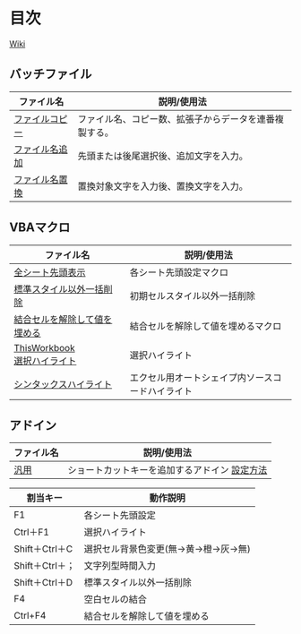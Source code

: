
# 目次
[Wiki](https://github.com/little-hoge/Tool/wiki)

## バッチファイル  
|  ファイル名 | 説明/使用法  |
| ---- | ---- |
|  [ファイルコピー](https://github.com/little-hoge/Tool/blob/master/%E3%83%95%E3%82%A1%E3%82%A4%E3%83%AB/%E3%83%95%E3%82%A1%E3%82%A4%E3%83%AB%E3%82%B3%E3%83%94%E3%83%BC.bat)   |  ファイル名、コピー数、拡張子からデータを連番複製する。  |
|  [ファイル名追加](https://github.com/little-hoge/Tool/blob/master/%E3%83%95%E3%82%A1%E3%82%A4%E3%83%AB/%E3%83%95%E3%82%A1%E3%82%A4%E3%83%AB%E5%90%8D%E8%BF%BD%E5%8A%A0.bat)  |  先頭または後尾選択後、追加文字を入力。  |
|  [ファイル名置換](https://github.com/little-hoge/Tool/blob/master/%E3%83%95%E3%82%A1%E3%82%A4%E3%83%AB/%E3%83%95%E3%82%A1%E3%82%A4%E3%83%AB%E5%90%8D%E7%BD%AE%E6%8F%9B.bat)  |  置換対象文字を入力後、置換文字を入力。  |

## VBAマクロ  
|  ファイル名 | 説明/使用法  |
| ---- | ---- |
|  [全シート先頭表示](https://github.com/little-hoge/Tool/blob/master/%E3%83%95%E3%82%A1%E3%82%A4%E3%83%AB/%E5%85%A8%E3%82%B7%E3%83%BC%E3%83%88%E5%85%88%E9%A0%AD%E8%A1%A8%E7%A4%BA.bas) |  各シート先頭設定マクロ  |
|  [標準スタイル以外一括削除](https://github.com/little-hoge/Tool/blob/master/%E3%83%95%E3%82%A1%E3%82%A4%E3%83%AB/%E6%A8%99%E6%BA%96%E3%82%B9%E3%82%BF%E3%82%A4%E3%83%AB%E4%BB%A5%E5%A4%96%E4%B8%80%E6%8B%AC%E5%89%8A%E9%99%A4.bas) |  初期セルスタイル以外一括削除 |
| [結合セルを解除して値を埋める](https://github.com/little-hoge/Tool/blob/master/%E3%83%95%E3%82%A1%E3%82%A4%E3%83%AB/%E7%B5%90%E5%90%88%E3%82%BB%E3%83%AB%E3%82%92%E8%A7%A3%E9%99%A4%E3%81%97%E3%81%A6%E5%80%A4%E5%9F%8B%E3%82%81.bas)  | 結合セルを解除して値を埋めるマクロ  |
|  [ThisWorkbook](https://github.com/little-hoge/Tool/blob/master/%E3%83%95%E3%82%A1%E3%82%A4%E3%83%AB/ThisWorkbook.cls)  <br>   [選択ハイライト](https://github.com/little-hoge/Tool/blob/master/%E3%83%95%E3%82%A1%E3%82%A4%E3%83%AB/%E9%81%B8%E6%8A%9E%E3%83%8F%E3%82%A4%E3%83%A9%E3%82%A4%E3%83%88%E5%AE%9F%E8%A1%8C.bas)|  選択ハイライト |
|  [シンタックスハイライト](https://github.com/little-hoge/Tool/blob/master/%E3%83%95%E3%82%A1%E3%82%A4%E3%83%AB/%E3%82%B7%E3%83%B3%E3%82%BF%E3%83%83%E3%82%AF%E3%82%B9%E3%83%8F%E3%82%A4%E3%83%A9%E3%82%A4%E3%83%88.zip)  |  エクセル用オートシェイプ内ソースコードハイライト  |

## アドイン  
|  ファイル名 | 説明/使用法  |
| ---- | ---- |
|  [汎用](https://github.com/little-hoge/Tool/blob/master/addin/%E6%B1%8E%E7%94%A8.xlam) | ショートカットキーを追加するアドイン [設定方法](https://github.com/little-hoge/Tool/wiki/EXCEL#%E3%82%A2%E3%83%89%E3%82%A4%E3%83%B3)  |

|  割当キー | 動作説明  |
| ---- | ---- |
| F1 |  各シート先頭設定  |
| Ctrl＋F1 |  選択ハイライト  |
| Shift＋Ctrl＋C |  選択セル背景色変更(無→黄→橙→灰→無)  |
| Shift＋Ctrl＋； |  文字列型時間入力  |
| Shift＋Ctrl＋D |  標準スタイル以外一括削除  |
| F4 |  空白セルの結合  | 
| Ctrl+F4 |  結合セルを解除して値を埋める  |
